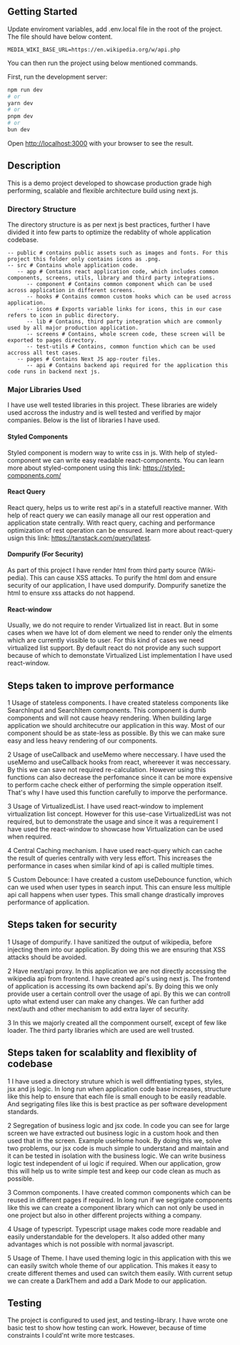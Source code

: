 ## Getting Started

Update enviroment variables, add .env.local file in the root of the project. The file should have below content.

```
MEDIA_WIKI_BASE_URL=https://en.wikipedia.org/w/api.php
```

You can then run the project using below mentioned commands.

First, run the development server:

```bash
npm run dev
# or
yarn dev
# or
pnpm dev
# or
bun dev
```

Open [http://localhost:3000](http://localhost:3000) with your browser to see the result.

## Description

This is a demo project developed to showcase production grade high performing, scalable and flexible architecture build using next js.

### Directory Structure 

The directory structure is as per next js best practices, further I have divided it into few parts to optimize the redablity of whole application codebase.

```
-- public # contains public assets such as images and fonts. For this project this folder only contains icons as .png.
-- src # Contains whole application code.
   -- app # Contains react application code, which includes common components, screens, utils, library and third party integrations.
      -- component # Contains common component which can be used across application in different screens.
      -- hooks # Contains common custom hooks which can be used across application.
      -- icons # Exports variable links for icons, this in our case refers to icon in public directory.
      -- lib # Contains, third party integration which are commonly used by all major production application.
      -- screens # Contains, whole screen code, these screen will be exported to pages directory.
      -- test-utils # Contains, common function which can be used accross all test cases.
   -- pages # Contains Next JS app-router files.
      -- api # Contains backend api required for the application this code runs in backend next js.
```

### Major Libraries Used

I have use well tested libraries in this project. These libraries are widely used accross the industry and is well tested and verified by major companies. Below is the list of libraries I have used.

#### Styled Components

Styled component is modern way to write css in js. With help of styled-component we can write easy readable react-components. You can learn more about styled-component using this link: https://styled-components.com/

#### React Query

React query, helps us to write rest api's in a statefull reactive manner. With help of react query we can easily manage all our rest opperation and application state centrally. With react query, caching and performance optimization of rest operation can be ensured.
learn more about react-query usign this link: https://tanstack.com/query/latest.

#### Dompurify (For Security)

As part of this project I have render html from third party source (Wiki-pedia). This can cause XSS attacks. To purify the html dom and ensure security of our application, I have used dompurify. Dompurify sanetize the html to ensure xss attacks do not happend. 


#### React-window

Usually, we do not require to render Virtualized list in react. But in some cases when we have lot of dom element we need to render only the elments which are currently vissible to user. For this kind of cases we need virtualized list support. By default react do not provide any such support because of which to demonstate Virtualized List implementation I have used react-window.

## Steps taken to improve performance

1 Usage of stateless components. I have created stateless components like SearchInput and SearchItem components. This component is dumb components and will not cause heavy rendering. When building large application we should architecutre our application in this way. Most of our component should be as state-less as possible. By this we can make sure easy and less heavy rendering of our components.

2 Usage of useCallback and useMemo where neccessary. I have used the useMemo and useCallback hooks from react, whereever it was neccessary. By this we can save not required re-calculation. However using this functions can also decrease the perfomance since it can be more expensive to perform cache check either of performing the simple opperation itself. That's why I have used this function carefully to imporve the performance.

3 Usage of VirtualizedList. I have used react-window to implement virtualization list concept. However for this use-case VirtualizedList was not required, but to demonstrate the usage and since it was a requirement I have used the react-window to showcase how Virtualization can be used when required.

4 Central Caching mechanism. I have used react-query which can cache the result of queries centrally with very less effort. This increases the performance in cases when similar kind of api is called multiple times.

5 Custom Debounce: I have created a custom useDebounce function, which can we used when user types in search input. This can ensure less multiple api call happens when user types. This small change drastically improves performance of application.

## Steps taken for security

1 Usage of dompurify. I have sanitized the output of wikipedia, before injecting them into our application. By doing this we are ensuring that XSS attacks should be avoided.

2 Have next/api proxy. In this application we are not directly accessing the wikipedia api from frontend. I have created api's using next js. The frontend of application is accessing its own backend api's. By doing this we only provide user a certain controll over the usage of api. By this we can controll upto what extend user can make any changes. We can further add next/auth and other mechanism to add extra layer of security.

3 In this we majorly created all the componment ourself, except of few like loader. The third party libraries which are used are well trusted.

## Steps taken for scalablity and flexiblity of codebase

1 I have used a directory struture which is well diffrentiating types, styles, jsx and js logic. In long run when application code base increases, structure like this help to ensure that each file is small enough to be easily readable. And segrigating files like this is best practice as per software development standards.

2 Segregation of business logic and jsx code. In code you can see for large screen we have extracted out business logic in a custom hook and then used that in the screen. Example useHome hook. By doing this we, solve two problems, our jsx code is much simple to understand and maintain and it can be tested in isolation with the business logic. We can write business logic test independent of ui logic if required. When our application, grow this will help us to write simple test and keep our code clean as much as possible.

3 Common components. I have created common components which can be reused in different pages if required. In long run if we segrigate components like this we can create a component library which can not only be used in one project but also in other different projects withing a company.

4 Usage of typescript. Typescript usage makes code more readable and easily understandable for the developers. It also added other many advantages which is not possible with normal javascript.

5 Usage of Theme. I have used theming logic in this application with this we can easily switch whole theme of our application. This makes it easy to create different themes and used can switch them easily. With current setup we can create a DarkThem and add a Dark Mode to our application.

## Testing

The project is configured to used jest, and testing-library. I have wrote one basic test to show how testing can work. However, because of time constraints I could'nt write more testcases.